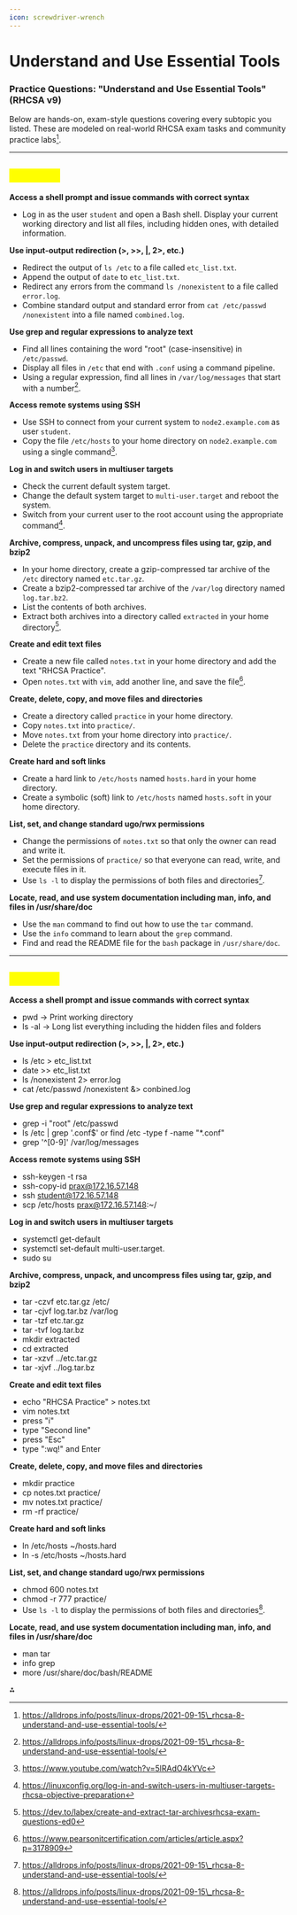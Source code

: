 ```yaml
---
icon: screwdriver-wrench
---
```


# Understand and Use Essential Tools

### Practice Questions: "Understand and Use Essential Tools" (RHCSA v9)

Below are hands-on, exam-style questions covering every subtopic you listed. These are modeled on real-world RHCSA exam tasks and community practice labs[^1].

***

## <mark style="color:yellow;">Qustions</mark>

**Access a shell prompt and issue commands with correct syntax**

* Log in as the user `student` and open a Bash shell. Display your current working directory and list all files, including hidden ones, with detailed information.

**Use input-output redirection (>, >>, |, 2>, etc.)**

* Redirect the output of `ls /etc` to a file called `etc_list.txt`.
* Append the output of `date` to `etc_list.txt`.
* Redirect any errors from the command `ls /nonexistent` to a file called `error.log`.
* Combine standard output and standard error from `cat /etc/passwd /nonexistent` into a file named `combined.log`.

**Use grep and regular expressions to analyze text**

* Find all lines containing the word "root" (case-insensitive) in `/etc/passwd`.
* Display all files in `/etc` that end with `.conf` using a command pipeline.
* Using a regular expression, find all lines in `/var/log/messages` that start with a number[^1].

**Access remote systems using SSH**

* Use SSH to connect from your current system to `node2.example.com` as user `student`.
* Copy the file `/etc/hosts` to your home directory on `node2.example.com` using a single command[^2].

**Log in and switch users in multiuser targets**

* Check the current default system target.
* Change the default system target to `multi-user.target` and reboot the system.
* Switch from your current user to the root account using the appropriate command[^3].

**Archive, compress, unpack, and uncompress files using tar, gzip, and bzip2**

* In your home directory, create a gzip-compressed tar archive of the `/etc` directory named `etc.tar.gz`.
* Create a bzip2-compressed tar archive of the `/var/log` directory named `log.tar.bz2`.
* List the contents of both archives.
* Extract both archives into a directory called `extracted` in your home directory[^4].

**Create and edit text files**

* Create a new file called `notes.txt` in your home directory and add the text "RHCSA Practice".
* Open `notes.txt` with `vim`, add another line, and save the file[^5].

**Create, delete, copy, and move files and directories**

* Create a directory called `practice` in your home directory.
* Copy `notes.txt` into `practice/`.
* Move `notes.txt` from your home directory into `practice/`.
* Delete the `practice` directory and its contents.

**Create hard and soft links**

* Create a hard link to `/etc/hosts` named `hosts.hard` in your home directory.
* Create a symbolic (soft) link to `/etc/hosts` named `hosts.soft` in your home directory.

**List, set, and change standard ugo/rwx permissions**

* Change the permissions of `notes.txt` so that only the owner can read and write it.
* Set the permissions of `practice/` so that everyone can read, write, and execute files in it.
* Use `ls -l` to display the permissions of both files and directories[^1].

**Locate, read, and use system documentation including man, info, and files in /usr/share/doc**

* Use the `man` command to find out how to use the `tar` command.
* Use the `info` command to learn about the `grep` command.
* Find and read the README file for the `bash` package in `/usr/share/doc`.

***

## <mark style="color:yellow;">Answers</mark>

**Access a shell prompt and issue commands with correct syntax**

* pwd       ->     Print working directory
* ls -al      ->     Long list everything including the hidden files and folders

**Use input-output redirection (>, >>, |, 2>, etc.)**

* ls /etc > etc\_list.txt
* date >> etc\_list.txt
* ls /nonexistent 2> error.log
* cat /etc/passwd /nonexistent &> conbined.log

**Use grep and regular expressions to analyze text**

* grep -i "root" /etc/passwd
* ls /etc | grep '.conf$'  or  find /etc -type f -name "\*.conf"
* grep '^\[0-9]' /var/log/messages

**Access remote systems using SSH**

* ssh-keygen -t rsa
* ssh-copy-id prax@172.16.57.148
* ssh student@172.16.57.148
* scp /etc/hosts prax@172.16.57.148:\~/

**Log in and switch users in multiuser targets**

* systemctl get-default
* systemctl set-default multi-user.target.
* sudo su

**Archive, compress, unpack, and uncompress files using tar, gzip, and bzip2**

* tar -czvf etc.tar.gz /etc/
* tar -cjvf log.tar.bz /var/log
* tar -tzf etc.tar.gz
* tar -tvf log.tar.bz
* mkdir extracted
* cd extracted
* tar -xzvf ../etc.tar.gz
* tar -xjvf ../log.tar.bz

**Create and edit text files**

* echo "RHCSA Practice" > notes.txt
* vim notes.txt
* press "i"
* type "Second line"
* press "Esc"
* type ":wq!" and Enter

**Create, delete, copy, and move files and directories**

* mkdir practice
* cp notes.txt practice/
* mv notes.txt practice/
* rm -rf practice/

**Create hard and soft links**

* ln /etc/hosts \~/hosts.hard
* ln -s /etc/hosts \~/hosts.hard

**List, set, and change standard ugo/rwx permissions**

* chmod 600 notes.txt
* chmod -r  777 practice/
* Use `ls -l` to display the permissions of both files and directories[^1].

**Locate, read, and use system documentation including man, info, and files in /usr/share/doc**

* man tar
* info grep
* more /usr/share/doc/bash/README

⁂

[^1]: https://alldrops.info/posts/linux-drops/2021-09-15\_rhcsa-8-understand-and-use-essential-tools/

[^2]: https://www.youtube.com/watch?v=5lRAdO4kYVc

[^3]: https://linuxconfig.org/log-in-and-switch-users-in-multiuser-targets-rhcsa-objective-preparation

[^4]: https://dev.to/labex/create-and-extract-tar-archivesrhcsa-exam-questions-ed0

[^5]: https://www.pearsonitcertification.com/articles/article.aspx?p=3178909
